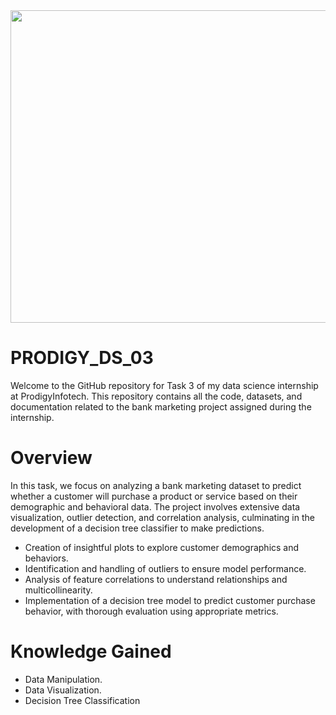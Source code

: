 <img src="https://github.com/AnkitaPal1012/PRODIGY_DS_01/blob/main/Screenshot%202024-08-28%20154546.png" height="500" width="900"/>


# PRODIGY_DS_03
Welcome to the GitHub repository for Task 3 of my data science internship at ProdigyInfotech. This repository contains all the code, datasets, and documentation related to the bank marketing project assigned during the internship.

# Overview

In this task, we focus on analyzing a bank marketing dataset to predict whether a customer will purchase a product or service based on their demographic and behavioral data. The project involves extensive data visualization, outlier detection, and correlation analysis, culminating in the development of a decision tree classifier to make predictions.

<ul><li>Creation of insightful plots to explore customer demographics and behaviors.</li>
<li>Identification and handling of outliers to ensure model performance.</li>
<li>Analysis of feature correlations to understand relationships and multicollinearity.</li>
<li>Implementation of a decision tree model to predict customer purchase behavior, with thorough evaluation using appropriate metrics.</li></ul>

# Knowledge Gained

<ul><li>Data Manipulation.</li>
<li>Data Visualization.</li>
<li>Decision Tree Classification  </li></ul>




